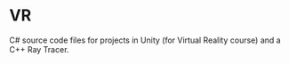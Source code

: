 # VR
C# source code files for projects in Unity (for Virtual Reality course) and a C++ Ray Tracer. 
